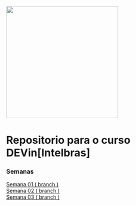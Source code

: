 <img src="https://devinhouse.tech/wp-content/uploads/sites/2/2021/12/logo-dev-in-01.png" alt="" style="width: auto; height: 300px;">

<div style="display: inline-block; justify-content: center;">
<img src="https://img.shields.io/badge/HTML-239120?style=for-the-badge&logo=html5&logoColor=white" alt="">
<img src="https://img.shields.io/badge/CSS-239120?&style=for-the-badge&logo=css3&logoColor=white" alt="">
<img src="https://img.shields.io/badge/JavaScript-F7DF1E?style=for-the-badge&logo=javascript&logoColor=black" alt="">
</div>
<h1>Repositorio para o curso DEVin[Intelbras]</h1>

<h3>Semanas</h3>
<a href="https://github.com/Matheusvicentesn/DEVinHouse/tree/semana01">Semana 01 ( branch ) </a><br>
<a href="https://github.com/Matheusvicentesn/DEVinHouse/tree/Semana02">Semana 02 ( branch ) </a><br>
<a href="https://github.com/Matheusvicentesn/DEVinHouse/tree/semana03">Semana 03 ( branch ) </a><br>
